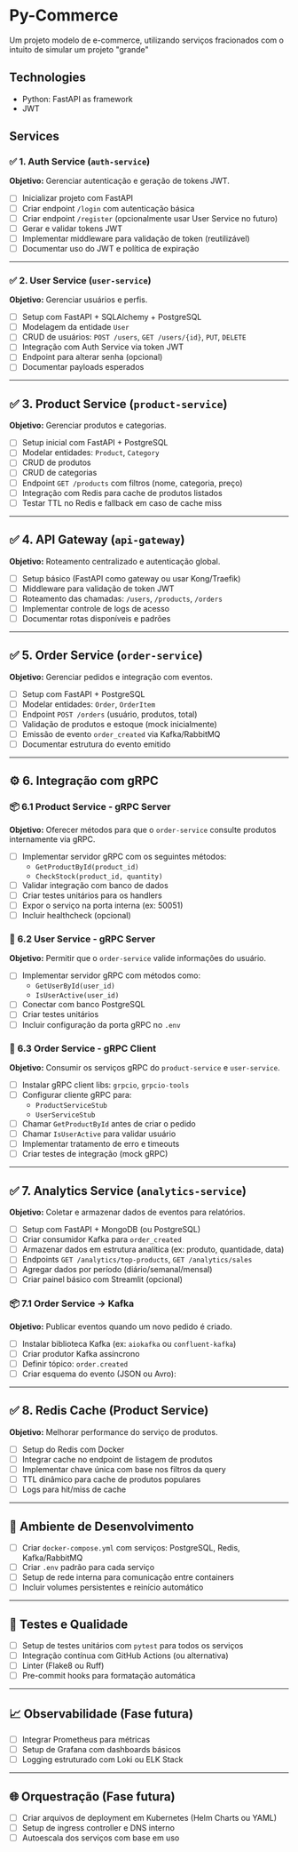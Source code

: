 # Py-Commerce
Um projeto modelo de e-commerce, utilizando serviços fracionados com o intuito de simular um projeto "grande"

## Technologies
- Python: FastAPI as framework
- JWT

## Services

### ✅ 1. Auth Service (`auth-service`)

**Objetivo:** Gerenciar autenticação e geração de tokens JWT.

- [ ] Inicializar projeto com FastAPI
- [ ] Criar endpoint `/login` com autenticação básica
- [ ] Criar endpoint `/register` (opcionalmente usar User Service no futuro)
- [ ] Gerar e validar tokens JWT
- [ ] Implementar middleware para validação de token (reutilizável)
- [ ] Documentar uso do JWT e política de expiração

---

### ✅ 2. User Service (`user-service`)

**Objetivo:** Gerenciar usuários e perfis.

- [ ] Setup com FastAPI + SQLAlchemy + PostgreSQL
- [ ] Modelagem da entidade `User`
- [ ] CRUD de usuários: `POST /users`, `GET /users/{id}`, `PUT`, `DELETE`
- [ ] Integração com Auth Service via token JWT
- [ ] Endpoint para alterar senha (opcional)
- [ ] Documentar payloads esperados

---

## ✅ 3. Product Service (`product-service`)

**Objetivo:** Gerenciar produtos e categorias.

- [ ] Setup inicial com FastAPI + PostgreSQL
- [ ] Modelar entidades: `Product`, `Category`
- [ ] CRUD de produtos
- [ ] CRUD de categorias
- [ ] Endpoint `GET /products` com filtros (nome, categoria, preço)
- [ ] Integração com Redis para cache de produtos listados
- [ ] Testar TTL no Redis e fallback em caso de cache miss

---

## ✅ 4. API Gateway (`api-gateway`)

**Objetivo:** Roteamento centralizado e autenticação global.

- [ ] Setup básico (FastAPI como gateway ou usar Kong/Traefik)
- [ ] Middleware para validação de token JWT
- [ ] Roteamento das chamadas: `/users`, `/products`, `/orders`
- [ ] Implementar controle de logs de acesso
- [ ] Documentar rotas disponíveis e padrões

---

## ✅ 5. Order Service (`order-service`)

**Objetivo:** Gerenciar pedidos e integração com eventos.

- [ ] Setup com FastAPI + PostgreSQL
- [ ] Modelar entidades: `Order`, `OrderItem`
- [ ] Endpoint `POST /orders` (usuário, produtos, total)
- [ ] Validação de produtos e estoque (mock inicialmente)
- [ ] Emissão de evento `order_created` via Kafka/RabbitMQ
- [ ] Documentar estrutura do evento emitido

---

## ⚙️ 6. Integração com gRPC

### 📦 6.1 Product Service - gRPC Server

**Objetivo:** Oferecer métodos para que o `order-service` consulte produtos internamente via gRPC.

- [ ] Implementar servidor gRPC com os seguintes métodos:
  - `GetProductById(product_id)`
  - `CheckStock(product_id, quantity)`
- [ ] Validar integração com banco de dados
- [ ] Criar testes unitários para os handlers
- [ ] Expor o serviço na porta interna (ex: 50051)
- [ ] Incluir healthcheck (opcional)

### 👤 6.2 User Service - gRPC Server

**Objetivo:** Permitir que o `order-service` valide informações do usuário.

- [ ] Implementar servidor gRPC com métodos como:
  - `GetUserById(user_id)`
  - `IsUserActive(user_id)`
- [ ] Conectar com banco PostgreSQL
- [ ] Criar testes unitários
- [ ] Incluir configuração da porta gRPC no `.env`

### 🧾 6.3 Order Service - gRPC Client

**Objetivo:** Consumir os serviços gRPC do `product-service` e `user-service`.

- [ ] Instalar gRPC client libs: `grpcio`, `grpcio-tools`
- [ ] Configurar cliente gRPC para:
  - `ProductServiceStub`
  - `UserServiceStub`
- [ ] Chamar `GetProductById` antes de criar o pedido
- [ ] Chamar `IsUserActive` para validar usuário
- [ ] Implementar tratamento de erro e timeouts
- [ ] Criar testes de integração (mock gRPC)

---

## ✅ 7. Analytics Service (`analytics-service`)

**Objetivo:** Coletar e armazenar dados de eventos para relatórios.

- [ ] Setup com FastAPI + MongoDB (ou PostgreSQL)
- [ ] Criar consumidor Kafka para `order_created`
- [ ] Armazenar dados em estrutura analítica (ex: produto, quantidade, data)
- [ ] Endpoints `GET /analytics/top-products`, `GET /analytics/sales`
- [ ] Agregar dados por período (diário/semanal/mensal)
- [ ] Criar painel básico com Streamlit (opcional)

### 📦 7.1 Order Service → Kafka

**Objetivo:** Publicar eventos quando um novo pedido é criado.

- [ ] Instalar biblioteca Kafka (ex: `aiokafka` ou `confluent-kafka`)
- [ ] Criar produtor Kafka assíncrono
- [ ] Definir tópico: `order.created`
- [ ] Criar esquema do evento (JSON ou Avro):

---

## ✅ 8. Redis Cache (Product Service)

**Objetivo:** Melhorar performance do serviço de produtos.

- [ ] Setup do Redis com Docker
- [ ] Integrar cache no endpoint de listagem de produtos
- [ ] Implementar chave única com base nos filtros da query
- [ ] TTL dinâmico para cache de produtos populares
- [ ] Logs para hit/miss de cache

---

## 🧰 Ambiente de Desenvolvimento

- [ ] Criar `docker-compose.yml` com serviços: PostgreSQL, Redis, Kafka/RabbitMQ
- [ ] Criar `.env` padrão para cada serviço
- [ ] Setup de rede interna para comunicação entre containers
- [ ] Incluir volumes persistentes e reinício automático

---

## 🧪 Testes e Qualidade

- [ ] Setup de testes unitários com `pytest` para todos os serviços
- [ ] Integração contínua com GitHub Actions (ou alternativa)
- [ ] Linter (Flake8 ou Ruff)
- [ ] Pre-commit hooks para formatação automática

---

## 📈 Observabilidade (Fase futura)

- [ ] Integrar Prometheus para métricas
- [ ] Setup de Grafana com dashboards básicos
- [ ] Logging estruturado com Loki ou ELK Stack

---

## 🌐 Orquestração (Fase futura)

- [ ] Criar arquivos de deployment em Kubernetes (Helm Charts ou YAML)
- [ ] Setup de ingress controller e DNS interno
- [ ] Autoescala dos serviços com base em uso